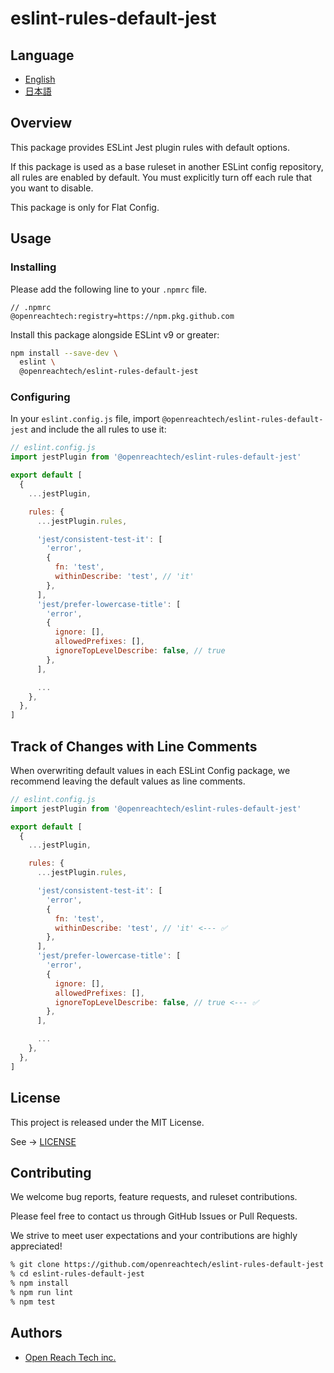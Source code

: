 # eslint-rules-default-jest

## Language

* [English](./README.md)
* [日本語](./README.ja.md)

## Overview

This package provides ESLint Jest plugin rules with default options.

If this package is used as a base ruleset in another ESLint config repository, all rules
are enabled by default. You must explicitly turn off each rule that you want to disable.

This package is only for Flat Config.

## Usage

### Installing

Please add the following line to your `.npmrc` file.

```
// .npmrc
@openreachtech:registry=https://npm.pkg.github.com
```

Install this package alongside ESLint v9 or greater:

```sh
npm install --save-dev \
  eslint \
  @openreachtech/eslint-rules-default-jest
```

### Configuring

In your `eslint.config.js` file, import `@openreachtech/eslint-rules-default-jest` and include the all rules to use it:

```js
// eslint.config.js
import jestPlugin from '@openreachtech/eslint-rules-default-jest'

export default [
  {
    ...jestPlugin,

    rules: {
      ...jestPlugin.rules,

      'jest/consistent-test-it': [
        'error',
        {
          fn: 'test',
          withinDescribe: 'test', // 'it'
        },
      ],
      'jest/prefer-lowercase-title': [
        'error',
        {
          ignore: [],
          allowedPrefixes: [],
          ignoreTopLevelDescribe: false, // true
        },
      ],

      ...
    },
  },
]
```

## Track of Changes with Line Comments

When overwriting default values ​​in each ESLint Config package, we recommend leaving the default values ​​as line comments.

```js
// eslint.config.js
import jestPlugin from '@openreachtech/eslint-rules-default-jest'

export default [
  {
    ...jestPlugin,

    rules: {
      ...jestPlugin.rules,

      'jest/consistent-test-it': [
        'error',
        {
          fn: 'test',
          withinDescribe: 'test', // 'it' <--- ✅
        },
      ],
      'jest/prefer-lowercase-title': [
        'error',
        {
          ignore: [],
          allowedPrefixes: [],
          ignoreTopLevelDescribe: false, // true <--- ✅
        },
      ],

      ...
    },
  },
]
```

## License

This project is released under the MIT License.

See → [LICENSE](./LICENSE)

## Contributing

We welcome bug reports, feature requests, and ruleset contributions.

Please feel free to contact us through GitHub Issues or Pull Requests.

We strive to meet user expectations and your contributions are highly appreciated!

```sh
% git clone https://github.com/openreachtech/eslint-rules-default-jest.git
% cd eslint-rules-default-jest
% npm install
% npm run lint
% npm test
```

## Authors

* [Open Reach Tech inc.](https://openreach.tech)
